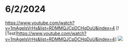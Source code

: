 # 6/2/2024

<https://www.youtube.com/watch?v=1mAgelsVrHs&list=RDMMQJCpDCHqDuU&index=4>
[![Test]<https://www.youtube.com/watch?v=1mAgelsVrHs&list=RDMMQJCpDCHqDuU&index=4>]
[![](https://markdown-videos-api.jorgenkh.no/youtube/1mAgelsVrHs&list=RDMMQJCpDCHqDuU)](https://youtu.be/1mAgelsVrHs&list=RDMMQJCpDCHqDuU)
